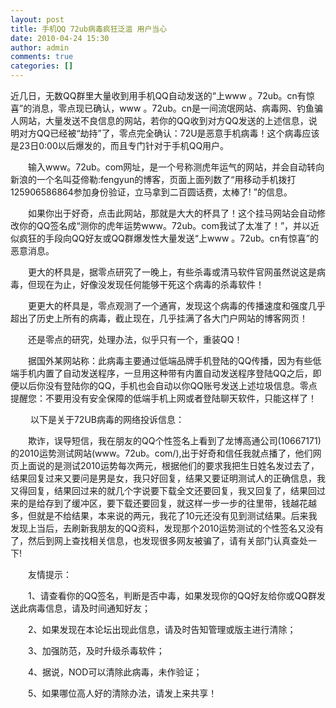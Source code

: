 ```yaml
---
layout: post
title: 手机QQ 72ub病毒疯狂泛滥 用户当心
date: 2010-04-24 15:30
author: admin
comments: true
categories: []
---
```

近几日，无数QQ群里大量收到用手机QQ自动发送的“上www 。72ub。cn有惊喜”的消息，零点现已确认，www 。72ub。cn是一间流氓网站、病毒网、钓鱼骗人网站，大量发送不良信息的网站，若你的QQ收到对方QQ发送的上述信息，说明对方QQ已经被“劫持”了，零点完全确认：72U是恶意手机病毒！这个病毒应该是23日0:00以后爆发的，而且专门针对于手机QQ用户。

　　输入www。72ub。com网址，是一个号称测虎年运气的网站，并会自动转向新浪的一个名叫芟偙勒:fengyun的博客，页面上面列数了“用移动手机拨打125906586864参加身份验证，立马拿到二百圆话费，太棒了! ”的信息。

　　如果你出于好奇，点击此网站，那就是大大的杯具了！这个挂马网站会自动修改你的QQ签名成“测你的虎年运势www。72ub。com我试了太准了！”，并以近似疯狂的手段向QQ好友或QQ群爆发性大量发送“上www 。72ub。cn有惊喜”的恶意消息。

　　更大的杯具是，据零点研究了一晚上，有些杀毒或清马软件官网虽然说这是病毒，但现在为止，好像没发现任何能够干死这个病毒的杀毒软件！

　　更更大的杯具是，零点观测了一个通宵，发现这个病毒的传播速度和强度几乎超出了历史上所有的病毒，截止现在，几乎挂满了各大门户网站的博客网页！

　　还是零点的研究，处理办法，似乎只有一个，重装QQ！

　　据国外某网站称：此病毒主要通过低端品牌手机登陆的QQ传播，因为有些低端手机内置了自动发送程序，一旦用这种带有内置自动发送程序登陆QQ之后，即便以后你没有登陆你的QQ，手机也会自动以你QQ账号发送上述垃圾信息。零点提醒您：不要用没有安全保障的低端手机上网或者登陆聊天软件，只能这样了！

　　 以下是关于72UB病毒的网络投诉信息：

　　欺诈，误导短信，我在朋友的QQ个性签名上看到了龙博高通公司(10667171)的2010运势测试网站(www。72ub。com/),出于好奇和信任我就点播了，他们网页上面说的是测试2010运势每次两元，根据他们的要求我把生日姓名发过去了，结果回复过来又要问是男是女，我只好回复，结果又要证明测试人的正确信息，我又得回复，结果回过来的就几个字说要下载全文还要回复，我又回复了，结果回过来的是给存到了缓冲区，要下载还要回复，就这样一步一步的往里带，钱越花越多，但就是不给结果，本来说的两元，我花了10元还没有见到测试结果。后来我发现上当后，去刷新我朋友的QQ资料，发现那个2010运势测试的个性签名又没有了，然后到网上查找相关信息，也发现很多网友被骗了，请有关部门认真查处一下!

　　友情提示：

　　1、请查看你的QQ签名，判断是否中毒，如果发现你的QQ好友给你或QQ群发送此病毒信息，请及时间通知好友；

　　2、如果发现在本论坛出现此信息，请及时告知管理或版主进行清除；

　　3、加强防范，及时升级杀毒软件；

　　4、据说，NOD可以清除此病毒，未作验证；

　　5、如果哪位高人好的清除办法，请发上来共享！

